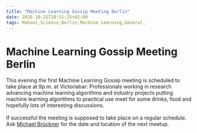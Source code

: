 ```yaml
---
title: "Machine Learning Gossip Meeting Berlin"
date: 2010-10-25T18:51:25+02:00
tags: Mahout,Science,Berlin,Machine Learning,General,
---
```


# Machine Learning Gossip Meeting Berlin


This evening the first Machine Learning Gossip meeting is scheduled to take place at 9p.m. at Victoriabar: 
Professionals working in research advancing machine learning algorithms and industry projects putting machine learning 
algorithms to practical use meet for some drinks, food and hopefully lots of interesting discussions.<br><br>If 
successful the meeting is supposed to take place on a regular schedule. Ask <a 
href="http://www.cs.uni-potsdam.de/~mibrueck/">Michael Br&uuml;ckner</a> for the date and location of the next meetup.
